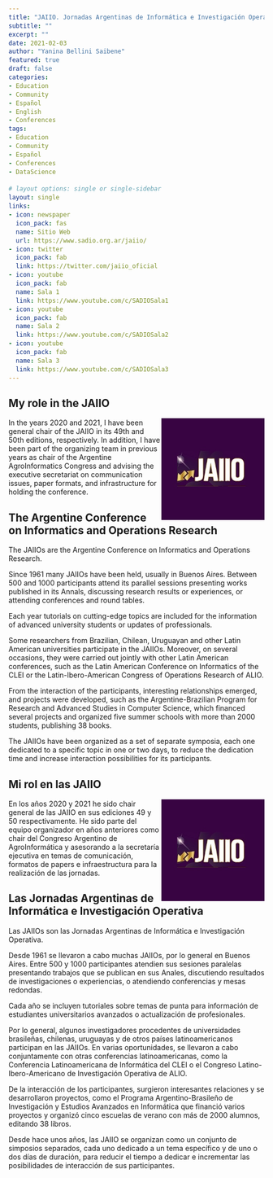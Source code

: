 ```yaml
---
title: "JAIIO. Jornadas Argentinas de Informática e Investigación Operativa"
subtitle: ""
excerpt: ""
date: 2021-02-03
author: "Yanina Bellini Saibene"
featured: true
draft: false
categories:
- Education
- Community
- Español
- English
- Conferences
tags:
- Education
- Community
- Español
- Conferences
- DataScience

# layout options: single or single-sidebar
layout: single
links:
- icon: newspaper
  icon_pack: fas
  name: Sitio Web
  url: https://www.sadio.org.ar/jaiio/
- icon: twitter
  icon_pack: fab
  link: https://twitter.com/jaiio_oficial
- icon: youtube
  icon_pack: fab
  name: Sala 1
  link: https://www.youtube.com/c/SADIOSala1
- icon: youtube
  icon_pack: fab
  name: Sala 2
  link: https://www.youtube.com/c/SADIOSala2
- icon: youtube
  icon_pack: fab
  name: Sala 3
  link: https://www.youtube.com/c/SADIOSala3
---
```


## My role in the JAIIO

<img src='featured.jpg' align="right" height="200" alt='Logo of JAIIO.'/>

In the years 2020 and 2021, I have been general chair of the JAIIO in its 49th and 50th editions, respectively. In addition, I have been part of the organizing team in previous years as chair of the Argentine AgroInformatics Congress and advising the executive secretariat on communication issues, paper formats, and infrastructure for holding the conference.

## The Argentine Conference on Informatics and Operations Research

The JAIIOs are the Argentine Conference on Informatics and Operations Research.

Since 1961 many JAIIOs have been held, usually in Buenos Aires. Between 500 and 1000 participants attend its parallel sessions presenting works published in its Annals, discussing research results or experiences, or attending conferences and round tables.

Each year tutorials on cutting-edge topics are included for the information of advanced university students or updates of professionals.

Some researchers from Brazilian, Chilean, Uruguayan and other Latin American universities participate in the JAIIOs. Moreover, on several occasions, they were carried out jointly with other Latin American conferences, such as the Latin American Conference on Informatics of the CLEI or the Latin-Ibero-American Congress of Operations Research of ALIO.

From the interaction of the participants, interesting relationships emerged, and projects were developed, such as the Argentine-Brazilian Program for Research and Advanced Studies in Computer Science, which financed several projects and organized five summer schools with more than 2000 students, publishing 38 books.

The JAIIOs have been organized as a set of separate symposia, each one dedicated to a specific topic in one or two days, to reduce the dedication time and increase interaction possibilities for its participants.

## Mi rol en las JAIIO

<img src='featured.jpg' align="right" height="200" alt='Logo de las JAIIO.'/>

En los años 2020 y 2021 he sido chair general de las JAIIO en sus ediciones 49 y 50 respectivamente. He sido parte del equipo organizador en años anteriores como chair del Congreso Argentino de AgroInformática y asesorando a la secretaría ejecutiva en temas de comunicación, formatos de papers e infraestructura para la realización de las jornadas.

## Las Jornadas Argentinas de Informática e Investigación Operativa

Las JAIIOs son las Jornadas Argentinas de Informática e Investigación Operativa.

Desde 1961 se llevaron a cabo muchas JAIIOs, por lo general en Buenos Aires. Entre 500 y 1000 participantes atendien sus sesiones paralelas presentando trabajos que se publican en sus Anales, discutiendo resultados de investigaciones o experiencias, o atendiendo conferencias y mesas redondas.

Cada año se incluyen tutoriales sobre temas de punta para información de estudiantes universitarios avanzados o actualización de profesionales. 

Por lo general, algunos investigadores procedentes de universidades brasileñas, chilenas, uruguayas y de otros países latinoamericanos participan en las JAIIOs. En varias oportunidades, se llevaron a cabo conjuntamente con otras conferencias latinoamericanas, como la Conferencia Latinoamericana de Informática del CLEI o el Congreso Latino-Ibero-Americano de Investigación Operativa de ALIO.

De la interacción de los participantes, surgieron interesantes relaciones y se desarrollaron proyectos, como el Programa Argentino-Brasileño de Investigación y Estudios Avanzados en Informática que financió varios proyectos y organizó cinco escuelas de verano con más de 2000 alumnos, editando 38 libros.

Desde hace unos años, las JAIIO se organizan como un conjunto de simposios separados, cada uno dedicado a un tema específico y de uno o dos días de duración, para reducir el tiempo a dedicar e incrementar las posibilidades de interacción de sus participantes.
